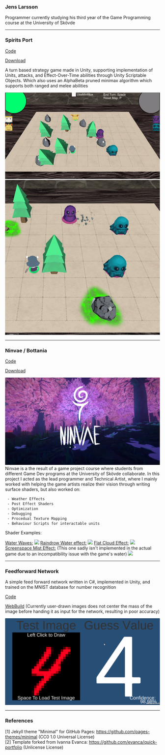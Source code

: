 ### Jens Larsson
Programmer currently studying his third year of the Game Programming course at the University of Skövde
___
### Spirits Port 
[Code](https://github.com/JensLarsson/SpiritsPort)

[Download](https://github.com/JensLarsson/SpiritsPort/raw/master/SpiritsPort.zip)

A turn based strategy game made in Unity, supporting implementation of Units, attacks, and Effect-Over-Time abilities through Unity Scriptable Objects. Which also uses an AlphaBeta pruned minimax algorithm which supports both ranged and melee abilities

<img src="images/SpiritsPort02.gif?raw=true"/>
<img src="images/SpiritsPort01.gif?raw=true"/>

___
### Ninvae / Bottania
[Code](https://github.com/JensLarsson/Botania)

[Download](https://fiore-games.itch.io/ninvae)

<img src="images/Ninvae.jpg?raw=true"/>
Ninvae is a the result of a game project course where students from different Game Dev programs at the University of Skövde collaborate.
In this project I acted as the lead programmer and Technical Artist, where I mainly worked with helping the game artists realize their vision through writing surface shaders, but also worked on:

```
 - Weather Effects
 - Post Effect Shaders
 - Optimization
 - Debugging
 - Procedual Texture Mapping
 - Behaviour Scripts for interactable units
```
Shader Examples:

[Water Waves:](https://github.com/JensLarsson/Botania/blob/master/Assets/Scripts/Shaders/Water.shader)
<img src="images/Waves.gif?raw=true"/>
[Raindrow Water effect:](https://github.com/JensLarsson/Botania/blob/master/Assets/Scripts/Shaders/Water.shader)
<img src="images/RainDrops.gif?raw=true"/>
[Flat Cloud Effect:](https://github.com/JensLarsson/Botania/blob/master/Assets/Scripts/Shaders/Clouds.shader)
<img src="images/RainStop.gif?raw=true"/>
[Screenspace Mist Effect:](https://github.com/JensLarsson/Botania/blob/master/Assets/Programmers/Jens/VissualEffects/MistCameraEffect.shader) 
(This one sadly isn't implemented in the actual game due to an incompatibility issue with the game's water)
<img src="images/Mist.gif?raw=true"/>
___
### Feedforward Network
A simple feed forward network written in C#, implemented in Unity, and trained on the MNIST database for number recognition

 
[Code](https://github.com/JensLarsson/FeedForward)

[WebBuild](https://jenslarsson.github.io/ImagePredictor/) (Currently user-drawn images does not center the mass of the image before handing it as input for the network, resulting in poor accuracy)

<img src="images/ImagePredictor.gif?raw=true"/>

___
### References

[1] Jekyll theme "Minimal" for GitHub Pages: https://github.com/pages-themes/minimal (CC0 1.0 Universal License)
<br>[2] Template forked from Ivanna Evanca: https://github.com/evanca/quick-portfolio (Unlicense License)

